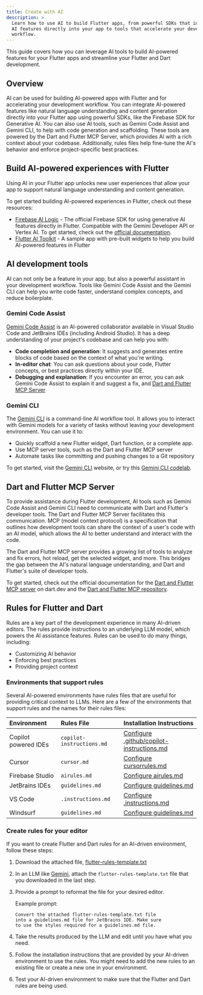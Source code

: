 ```yaml
---
title: Create with AI
description: >
  Learn how to use AI to build Flutter apps, from powerful SDKs that integrate
  AI features directly into your app to tools that accelerate your development
  workflow.
---
```


This guide covers how you can leverage AI tools to build AI-powered features for
your Flutter apps and streamline your Flutter and Dart development.

## Overview

AI can be used for building AI-powered apps with Flutter and
for accelerating your development workflow. You can
integrate AI-powered features like
natural language understanding and content generation
directly into your Flutter app using powerful SDKs,
like the Firebase SDK for Generative AI. You can also use
AI tools, such as Gemini Code Assist and Gemini CLI, to help
with code generation and scaffolding. These tools are
powered by the Dart and Flutter MCP Server, which provides
AI with a rich context about your codebase. Additionally,
rules files help fine-tune the AI's behavior and enforce
project-specific best practices.

## Build AI-powered experiences with Flutter

Using AI in your Flutter app unlocks new user experiences that allow your app
to support natural language understanding and content generation. 

To get started building AI-powered experiences in Flutter, check out these 
resources:

* [Firebase AI Logic][] - The official Firebase SDK for using generative AI
  features directly in Flutter. Compatible with the Gemini Developer API or
  Vertex AI. To get started, check out the
  [official documentation][firebase-ai-logic-docs].
* [Flutter AI Toolkit][] - A sample app with pre-built widgets to help you build
  AI-powered features in Flutter

[Firebase AI Logic]: {{site.firebase}}/docs/ai-logic
[firebase-ai-logic-docs]: {{site.firebase}}/docs/ai-logic/get-started
[Flutter AI Toolkit]: {{site.url}}/ai-toolkit

## AI development tools

AI can not only be a feature in your app, but also a powerful assistant in your
development workflow. Tools like Gemini Code Assist and the Gemini CLI can help
you write code faster, understand complex concepts, and reduce boilerplate.

### Gemini Code Assist

[Gemini Code Assist][] is an AI-powered collaborator available in
Visual Studio Code and JetBrains IDEs (including Android Studio). It has a deep
understanding of your project's codebase and can help you with:

* **Code completion and generation**: It suggests and generates entire blocks of
  code based on the context of what you're writing.
* **In-editor chat**: You can ask questions about your code, Flutter concepts,
  or best practices directly within your IDE.
* **Debugging and explanation**: If you encounter an error, you can ask Gemini
  Code Assist to explain it and suggest a fix, and
  [Dart and Flutter MCP Server][dart-mcp-flutter-docs]

[Gemini Code Assist]: https://codeassist.google/

### Gemini CLI

The [Gemini CLI][] is a command-line AI workflow tool. It allows you to interact
with Gemini models for a variety of tasks without leaving your development
environment. You can use it to:

* Quickly scaffold a new Flutter widget, Dart function, or a complete app.
* Use MCP server tools, such as the Dart and Flutter MCP server
* Automate tasks like committing and pushing changes to a Git repository

To get started, visit the [Gemini CLI][] website, or try this
[Gemini CLI codelab][].

[Gemini CLI]: {{site.github}}/google-gemini/gemini-cli
[Gemini CLI codelab]: https://codelabs.developers.google.com/gemini-cli-hands-on

## Dart and Flutter MCP Server

To provide assistance during Flutter development, AI tools such as
Gemini Code Assist and Gemini CLI need to communicate with Dart
and Flutter's developer tools. The Dart and
Flutter MCP Server facilitates this communication.
MCP (model context protocol) is a specification that
outlines how development tools can share the context of a user's code
with an AI model, which allows the AI to better understand and interact
with the code.

The Dart and Flutter MCP server provides a growing list of tools to analyze
and fix errors, hot reload, get the selected widget, and more. This bridges
the gap between the AI's natural language understanding, and
Dart and Flutter's suite of developer tools.

To get started, check out the official documentation for the
[Dart and Flutter MCP server][dart-mcp-dart-docs]
on dart.dev and the [Dart and Flutter MCP repository][dart-mcp-github].

[dart-mcp-dart-docs]: {{site.dart-site}}/tools/mcp-server
[dart-mcp-github]: {{site.github}}/dart-lang/ai/tree/main/pkgs/dart_mcp_server
[dart-mcp-flutter-docs]: #dart-and-flutter-mcp-server

## Rules for Flutter and Dart

Rules are a key part of the development experience in many
AI-driven editors. The rules provide instructions to an
underlying LLM model, which powers the
AI assistance features. Rules can be used to do many things,
including:

*   Customizing AI behavior
*   Enforcing best practices
*   Providing project context

### Environments that support rules

Several AI-powered environments have rules files
that are useful for providing critical context to LLMs.
Here are a few of the environments that support
rules and the names for their rules files:

| Environment | Rules File | Installation Instructions |
| :--- | :--- | :--- |
| Copilot powered IDEs | `copilot-instructions.md` | [Configure .github/copilot-instructions.md][] |
| Cursor | `cursor.md` | [Configure cursorrules.md][] |
| Firebase Studio | `airules.md` | [Configure airules.md][] |
| JetBrains IDEs | `guidelines.md` | [Configure guidelines.md][] |
| VS Code | `.instructions.md` | [Configure .instructions.md][] |
| Windsurf | `guidelines.md` | [Configure guidelines.md][] |

[Configure airules.md]: https://firebase.google.com/docs/studio/set-up-gemini#custom-instructions
[Configure .github/copilot-instructions.md]: https://code.visualstudio.com/docs/copilot/copilot-customization#_custom-instructions
[Configure cursorrules.md]: https://docs.cursor.com/en/context/rules
[Configure guidelines.md]: https://www.jetbrains.com/help/junie/customize-guidelines.html
[Configure .instructions.md]: https://code.visualstudio.com/docs/copilot/copilot-customization#_custom-instructions
[Configure guidelines.md]: https://docs.windsurf.com/windsurf/cascade/memories#rules

### Create rules for your editor

If you want to create Flutter and Dart rules for an
AI-driven environment, follow these steps:

1.  Download the attached file,
    <a href="flutter-rules-template.txt" download>flutter-rules-template.txt</a>

1.  In an LLM like [Gemini][], attach the
    `flutter-rules-template.txt` file that you downloaded in
    the last step.
    
1.  Provide a prompt to reformat the file for your desired
    editor.

    Example prompt:

    ```text
    Convert the attached flutter-rules-template.txt file
    into a guidelines.md file for JetBrains IDE. Make sure
    to use the styles required for a guidelines.md file.
    ```

1.  Take the results produced by the LLM and edit until
    you have what you need.

1.  Follow the installation instructions that are provided
    by your AI-driven environment to use the rules. You
    might need to add the new rules to an existing file
    or create a new one in your environment. 

1.  Test your AI-driven environment to make sure that the
    Flutter and Dart rules are being used.

[Gemini]: https://gemini.google.com/
